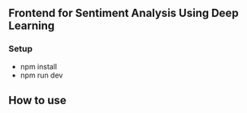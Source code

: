 ## Frontend for Sentiment Analysis Using Deep Learning
### Setup
* npm install
* npm run dev

## How to use
